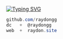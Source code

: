 [![Typing SVG](https://readme-typing-svg.demolab.com?font=Libertinus+Mono&pause=1000&color=FFFFFF&width=435&lines=%40raydongg+on+dc)](https://git.io/typing-svg)

```csharp
github.com/raydongg
dc   +  @raydongg
web  +  raydon.site
```
&zwnj; 

